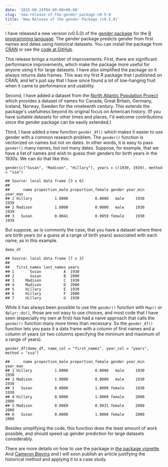 ```yaml
---
date: '2015-08-24T04:00:00+00:00'
slug: 'new-release-of-the-gender-package-v0-5-0'
title: 'New Release of the gender Package (v0.5.0)'
---
```


I have released a new version (v0.5.0) of the [gender package](http://www.r-pkg.org/pkg/gender) for the [R programming language](https://www.r-project.org/). The gender package predicts gender from first names and dates using historical datasets. You can install the package from [CRAN](https://cran.rstudio.com/web/packages/gender/) or see the [code at GitHub](https://github.com/ropensci/gender).

This release brings a number of improvements. First, there are significant performance improvements, which make the package more useful for anyone using it for large datasets. I have also simplified the package so it always returns data frames. This was my first R package that I published on CRAN, and let's just say that I have since found a lot of low-hanging fruit when it came to performance and usability.

<!--more-->
Second, I have added a dataset from the [North Atlantic Population Project](https://www.nappdata.org/napp/) which provides a dataset of names for Canada, Great Britain, Germany, Iceland, Norway, Sweden for the nineteenth century. This extends the package's usefulness beyond its original focus on American history. (If you have suitable datasets for other times and places, I'd welcome contributions since the gender package can be easily extended.)

Third, I have added a new function `gender_df()` which makes it easier to use gender with a common research problem. The `gender()` function is vectorized on names but not on dates. In other words, it is easy to pass `gender()` many names, but not many dates. Suppose, for example, that we have a list of names and wish to guess their genders for birth years in the 1930s. We can do that like this:

    gender(c("Susan", "Madison", "Hillary"), years = c(1930, 1939), method = "ssa")

    ## Source: local data frame [3 x 6]
    ##
    ##      name proportion_male proportion_female gender year_min year_max
    ## 1 Hillary          1.0000            0.0000   male     1930     1939
    ## 2 Madison          1.0000            0.0000   male     1930     1939
    ## 3   Susan          0.0041            0.9959 female     1930     1939

But suppose, as is commonly the case, that you have a dataset where there are birth years (or a guess at a range of birth years) associated with each name, as in this example.

    demo_df

    ## Source: local data frame [7 x 3]
    ## 
    ##   first_names last_names years 
    ## 1       Susan          A  1930
    ## 2       Susan          B  2000
    ## 3     Madison          C  1930
    ## 4     Madison          D  2000
    ## 5     Hillary          E  1930
    ## 6     Hillary          F  2000
    ## 7     Hillary          G  1930

While it has always been possible to use the `gender()` function with `Map()` or `dplyr::do()`, those are not easy to use choices, and most code that I have seen (especially my own at first) has had a naive approach that calls the `gender()` function many more times than necessary. So the `gender_df()` function lets you pass it a data frame with a column of first names and a column of years (or two columns specifying the minimum and maximum of a range of years).

    gender_df(demo_df, name_col = "first_names", year_col = "years", method = "ssa")

    ##      name proportion_male proportion_female gender year_min year_max
    ## 1 Hillary          1.0000            0.0000   male     1930     1930
    ## 2 Madison          1.0000            0.0000   male     1930     1930
    ## 3   Susan          0.0000            1.0000 female     1930     1930
    ## 4 Hillary          0.0000            1.0000 female     2000     2000
    ## 5 Madison          0.0069            0.9931 female     2000     2000
    ## 6   Susan          0.0000            1.0000 female     2000     2000

Besides simplifying the code, this function does the least amount of work possible, and should speed up gender prediction for large datasets considerably.

There are more details on how to use the package in [the package vignette](https://cran.rstudio.com/web/packages/gender/vignettes/predicting-gender.html). And [Cameron Blevins](http://www.cameronblevins.org/) and I will soon publish an article justifying the historical method and applying it to a case study.
